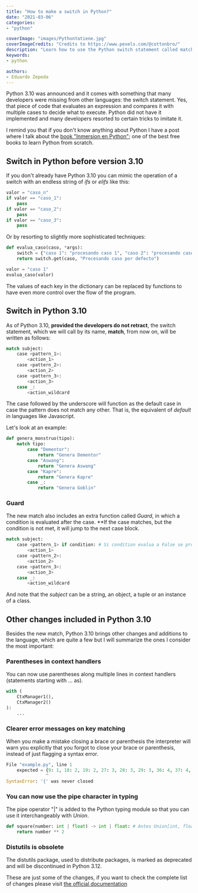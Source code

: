 ```yaml
---
title: "How to make a switch in Python?"
date: "2021-03-06"
categories:
- "python"

coverImage: "images/PythonYatiene.jpg"
coverImageCredits: "Credits to https://www.pexels.com/@cottonbro/"
description: "Learn how to use the Python switch statement called match, its basic syntax and guard, to control the flow of your application."
keywords:
- python

authors:
- Eduardo Zepeda
---
```


Python 3.10 was announced and it comes with something that many developers were missing from other languages: the switch statement. Yes, that piece of code that evaluates an expression and compares it with multiple cases to decide what to execute. Python did not have it implemented and many developers resorted to certain tricks to imitate it.

I remind you that if you don't know anything about Python I have a post where I talk about the [book "Inmersion en Python"](/blog/learn-python-from-scratch-with-this-free-book/); one of the best free books to learn Python from scratch.

## Switch in Python before version 3.10

If you don't already have Python 3.10 you can mimic the operation of a switch with an endless string of _ifs_ or _elifs_ like this:

```python
valor = "caso_n"
if valor == "caso_1":
    pass
if valor == "caso_2":
    pass
if valor == "caso_3":
    pass
```

Or by resorting to slightly more sophisticated techniques:

```python
def evalua_caso(caso, *args):
    switch = {"caso 1": "procesando caso 1", "caso 2": "procesando caso 2", "caso 3": "procesando caso 3"}
    return switch.get(caso, "Procesando caso por defecto")

valor = "caso 1"
evalua_caso(valor)
```

The values of each key in the dictionary can be replaced by functions to have even more control over the flow of the program.

## Switch in Python 3.10

As of Python 3.10, **provided the developers do not retract**, the switch statement, which we will call by its name, **match**, from now on, will be written as follows:

```python
match subject:
    case <pattern_1>:
        <action_1>
    case <pattern_2>:
        <action_2>
    case <pattern_3>:
        <action_3>
    case _:
        <action_wildcard
```

The case followed by the underscore will function as the default case in case the pattern does not match any other. That is, the equivalent of _default_ in languages like Javascript.

Let's look at an example:

```python
def genera_monstruo(tipo):
    match tipo:
        case "Dementor":
            return "Genera Dementor"
        case "Aswang":
            return "Genera Aswang"
        case "Kapre":
            return "Genera Kapre"
        case _:
            return "Genera Goblin"
```

### Guard

The new match also includes an extra function called _Guard_, in which a condition is evaluated after the case. **If the case matches, but the condition is not met, it will jump to the next case block.

```python
match subject:
    case <pattern_1> if condition: # Si condition evalua a False se procederá al siguiente case
        <action_1>
    case <pattern_2>:
        <action_2>
    case <pattern_3>:
        <action_3>
    case _:
        <action_wildcard
```

And note that the _subject_ can be a string, an object, a tuple or an instance of a class.

## Other changes included in Python 3.10

Besides the new match, Python 3.10 brings other changes and additions to the language, which are quite a few but I will summarize the ones I consider the most important:

### Parentheses in context handlers

You can now use parentheses along multiple lines in context handlers (statements starting with ... as).

```python
with (
    CtxManager1(),
    CtxManager2()
):
    ...
```

### Clearer error messages on key matching

When you make a mistake closing a brace or parenthesis the interpreter will warn you explicitly that you forgot to close your brace or parenthesis, instead of just flagging a syntax error.

```python
File "example.py", line 1
    expected = {9: 1, 18: 2, 19: 2, 27: 3, 28: 3, 29: 3, 36: 4, 37: 4,
               ^
SyntaxError: '{' was never closed
```

### You can now use the pipe character in typing

The pipe operator "|" is added to the Python typing module so that you can use it interchangeably with _Union_.

```python
def square(number: int | float) -> int | float: # Antes Union[int, float]
    return number ** 2
```

### Distutils is obsolete

The distutils package, used to distribute packages, is marked as deprecated and will be discontinued in Python 3.12.

These are just some of the changes, if you want to check the complete list of changes please visit [the official documentation](https://docs.python.org/3.10/whatsnew/3.10.html)